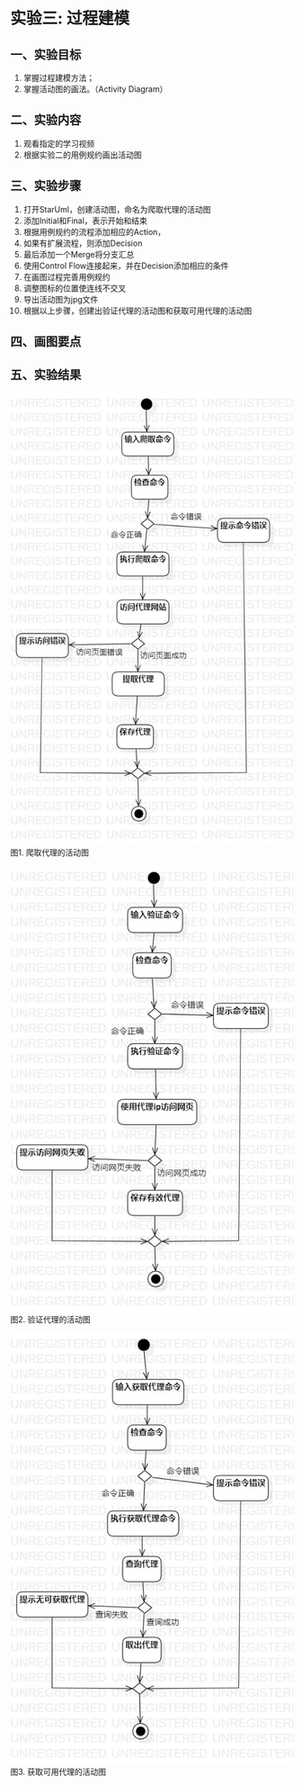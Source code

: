 # 实验三: 过程建模

## 一、实验目标

1. 掌握过程建模方法；
2. 掌握活动图的画法。（Activity Diagram）

## 二、实验内容

1.  观看指定的学习视频
2.  根据实验二的用例规约画出活动图

## 三、实验步骤

1.  打开StarUml，创建活动图，命名为爬取代理的活动图
2.  添加Initial和Final，表示开始和结束
3.  根据用例规约的流程添加相应的Action，
4.  如果有扩展流程，则添加Decision
5.  最后添加一个Merge将分支汇总
6.  使用Control Flow连接起来，并在Decision添加相应的条件
7.  在画图过程完善用例规约
8.  调整图标的位置使连线不交叉
9.  导出活动图为jpg文件
10.  根据以上步骤，创建出验证代理的活动图和获取可用代理的活动图

## 四、画图要点

## 五、实验结果

![爬取代理的活动图](./lab3_1.jpg)  
图1. 爬取代理的活动图

![验证代理的活动图](./lab3_2.jpg)  
图2. 验证代理的活动图

![获取可用代理的活动图](./lab3_3.jpg)  
图3. 获取可用代理的活动图
